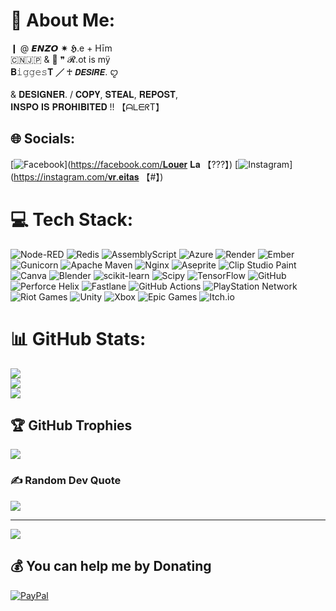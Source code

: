 # 💫 About Me:
❙  @  𝙀𝙉𝙕𝙊  ✷ 𝕳.e + Hīm<br>🇨🇳🇯🇵  &  🥩 ❞ 𝓡.ot is mÿ <br>𝐁𝚒𝚐𝚐𝚎𝚜𝐓  ╱ ♰  𝘿𝙀𝙎𝙄𝙍𝙀. ꨄ<br><br>& 𝐃𝐄𝐒𝐈𝐆𝐍𝐄𝐑.  /  𝐂𝐎𝐏𝐘, 𝐒𝐓𝐄𝐀𝐋, 𝐑𝐄𝐏𝐎𝐒𝐓, <br>𝐈𝐍𝐒𝐏𝐎 𝐈𝐒 𝐏𝐑𝐎𝐇𝐈𝐁𝐈𝐓𝐄𝐃 !!  【ᗩᒪᗴᖇT】


## 🌐 Socials:
[![Facebook](https://img.shields.io/badge/Facebook-%231877F2.svg?logo=Facebook&logoColor=white)](https://facebook.com/𝐋𝐨𝐮𝐞𝐫 𝐋𝐚 【???】) [![Instagram](https://img.shields.io/badge/Instagram-%23E4405F.svg?logo=Instagram&logoColor=white)](https://instagram.com/𝐯𝐫.𝐞𝐢𝐭𝐚𝐬 【#】) 

# 💻 Tech Stack:
![Node-RED](https://img.shields.io/badge/Node--RED-%238F0000.svg?style=for-the-badge&logo=node-red&logoColor=white) ![Redis](https://img.shields.io/badge/redis-%23DD0031.svg?style=for-the-badge&logo=redis&logoColor=white) ![AssemblyScript](https://img.shields.io/badge/assembly%20script-%23000000.svg?style=for-the-badge&logo=assemblyscript&logoColor=white) ![Azure](https://img.shields.io/badge/azure-%230072C6.svg?style=for-the-badge&logo=microsoftazure&logoColor=white) ![Render](https://img.shields.io/badge/Render-%46E3B7.svg?style=for-the-badge&logo=render&logoColor=white) ![Ember](https://img.shields.io/badge/ember-1C1E24?style=for-the-badge&logo=ember.js&logoColor=#D04A37) ![Gunicorn](https://img.shields.io/badge/gunicorn-%298729.svg?style=for-the-badge&logo=gunicorn&logoColor=white) ![Apache Maven](https://img.shields.io/badge/Apache%20Maven-C71A36?style=for-the-badge&logo=Apache%20Maven&logoColor=white) ![Nginx](https://img.shields.io/badge/nginx-%23009639.svg?style=for-the-badge&logo=nginx&logoColor=white) ![Aseprite](https://img.shields.io/badge/Aseprite-FFFFFF?style=for-the-badge&logo=Aseprite&logoColor=#7D929E) ![Clip Studio Paint](https://img.shields.io/badge/ClipStudioPaint-%23CFD3D3.svg?style=for-the-badge&logo=ClipStudioPaint&logoColor=white) ![Canva](https://img.shields.io/badge/Canva-%2300C4CC.svg?style=for-the-badge&logo=Canva&logoColor=white) ![Blender](https://img.shields.io/badge/blender-%23F5792A.svg?style=for-the-badge&logo=blender&logoColor=white) ![scikit-learn](https://img.shields.io/badge/scikit--learn-%23F7931E.svg?style=for-the-badge&logo=scikit-learn&logoColor=white) ![Scipy](https://img.shields.io/badge/SciPy-%230C55A5.svg?style=for-the-badge&logo=scipy&logoColor=%white) ![TensorFlow](https://img.shields.io/badge/TensorFlow-%23FF6F00.svg?style=for-the-badge&logo=TensorFlow&logoColor=white) ![GitHub](https://img.shields.io/badge/github-%23121011.svg?style=for-the-badge&logo=github&logoColor=white) ![Perforce Helix](https://img.shields.io/badge/-PERFORCE%20HELIX-404040?style=for-the-badge&logo=Perforce&logoColor=white) ![Fastlane](https://img.shields.io/badge/fastlane-%2382bd4e.svg?style=for-the-badge&logo=fastlane&logoColor=black) ![GitHub Actions](https://img.shields.io/badge/github%20actions-%232671E5.svg?style=for-the-badge&logo=githubactions&logoColor=white) ![PlayStation Network](https://img.shields.io/badge/PSN-%230070D1.svg?style=for-the-badge&logo=Playstation&logoColor=white) ![Riot Games](https://img.shields.io/badge/riotgames-D32936.svg?style=for-the-badge&logo=riotgames&logoColor=white) ![Unity](https://img.shields.io/badge/unity-%23000000.svg?style=for-the-badge&logo=unity&logoColor=white) ![Xbox](https://img.shields.io/badge/xbox-%23107C10.svg?style=for-the-badge&logo=xbox&logoColor=white) ![Epic Games](https://img.shields.io/badge/epicgames-%23313131.svg?style=for-the-badge&logo=epicgames&logoColor=white) ![Itch.io](https://img.shields.io/badge/Itch-%23FF0B34.svg?style=for-the-badge&logo=Itch.io&logoColor=white)
# 📊 GitHub Stats:
![](https://github-readme-stats.vercel.app/api?username=VINC3RE&theme=darcula&hide_border=false&include_all_commits=false&count_private=false)<br/>
![](https://nirzak-streak-stats.vercel.app/?user=VINC3RE&theme=darcula&hide_border=false)<br/>
![](https://github-readme-stats.vercel.app/api/top-langs/?username=VINC3RE&theme=darcula&hide_border=false&include_all_commits=false&count_private=false&layout=compact)

## 🏆 GitHub Trophies
![](https://github-profile-trophy.vercel.app/?username=VINC3RE&theme=dracula&no-frame=false&no-bg=false&margin-w=4)

### ✍️ Random Dev Quote
![](https://quotes-github-readme.vercel.app/api?type=horizontal&theme=dark)

---
[![](https://visitcount.itsvg.in/api?id=VINC3RE&icon=7&color=5)](https://visitcount.itsvg.in)

  ## 💰 You can help me by Donating
  [![PayPal](https://img.shields.io/badge/PayPal-00457C?style=for-the-badge&logo=paypal&logoColor=white)](https://paypal.me/KangHaesol) 

  
